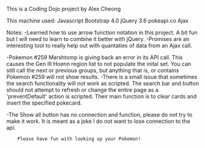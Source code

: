This is a Coding Dojo project by Alex Cheong


This machine used:
Javascript
Bootstrap 4.0
jQuery 3.6
pokeapi.co
Ajax

Notes:
-Learned how to use arrow function notation in this project. A bit fun but I will need to learn to combine it better with jQuery. 
-Promises are an interesting tool to really help out with quantaties of data from an Ajax call.

-Pokemon #259 Marshtomp is giving back an error in its API call. This causes the Gen III Hoenn region list to not populate the inital set. You can still call the next or previous groups, but anything that is, or contains Pokemon #259 will not show results.
-There is a small issue that sometimes the search functionality will not work as scripted. The search bar and button should not attempt to refresh or change the entire page as a 'preventDefault' action is scripted. Their main function is to clear cards and insert the specified pokecard. 

-The Show all button has no connection and function, please do not try to make it work. It is meant as a joke I do not want to lose connection to the api.



        Please have fun with looking up your Pokemon!